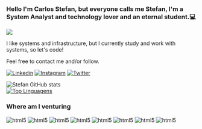 ### Hello I'm Carlos Stefan, but everyone calls me Stefan, I'm a System Analyst and technology lover and an eternal student.:computer:

<div style="display: inline_black">
  <img src="https://c.tenor.com/sZSARlyRmLoAAAAC/tom-hanks-hi.gif">
</div>

I like systems and infrastructure, but I currently study and work with systems, so let's code!

Feel free to contact me and/or follow.

[![Linkedin](https://img.shields.io/badge/LinkedIn-0077B5?style=for-the-badge&logo=linkedin&logoColor=white)](https://www.linkedin.com/in/carlosstefan/)
[![Instagram](https://img.shields.io/badge/Instagram-E4405F?style=for-the-badge&logo=instagram&logoColor=white)](https://www.instagram.com/stefan.oliveiraa/)
[![Twitter](https://img.shields.io/twitter/follow/oliv_stefan?style=social)](https://twitter.com/oliv_stefan/)

![Stefan GitHub stats](https://github-readme-stats.vercel.app/api?username=StefanOliveira&show_icons=true&theme=merko)
<br>[![Top Linguagens](https://github-readme-stats.vercel.app/api/top-langs/?username=StefanOliveira&layout=compact)](https://github.com/StefanOliveira/github-readme-stats)</br>

### Where am I venturing
<div style="display: inline_block">
    <img align="center" alt="html5" src="https://img.shields.io/badge/HTML5-E34F26?style=for-the-badge&logo=html5&logoColor=white"/>
    <img align="center" alt="html5" src="https://img.shields.io/badge/CSS3-1572B6?style=for-the-badge&logo=css3&logoColor=white"/>
    <img align="center" alt="html5" src="https://img.shields.io/badge/JavaScript-F7DF1E?style=for-the-badge&logo=javascript&logoColor=black"/>
    <img align="center" alt="html5" src="https://img.shields.io/badge/MySQL-00000F?style=for-the-badge&logo=mysql&logoColor=white"/>
    <img align="center" alt="html5" src="https://img.shields.io/badge/Node.js-43853D?style=for-the-badge&logo=node.js&logoColor=white"/>
    <img align="center" alt="html5" src="https://img.shields.io/badge/Python-14354C?style=for-the-badge&logo=python&logoColor=white"/>
    <img align="center" alt="html5" src="https://img.shields.io/badge/java-%23ED8B00.svg?style=for-the-badge&logo=java&logoColor=white"/>
    <img align="center" alt="html5" src="https://img.shields.io/badge/jira-%230A0FFF.svg?style=for-the-badge&logo=jira&logoColor=white"/>
  
</div>
